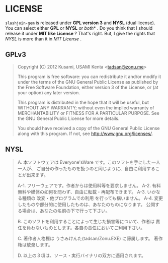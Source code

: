 LICENSE
=======

`slashjoin-gem` is released under **GPL version 3** and **NYSL** (dual license).
You can select either **GPL** or **NYSL** or *both** .
Do you think that I should release it under **MIT like License** ?
That's right. But, I give the rights that *NYSL* is more than it in *MIT License* .

GPLv3
-----

> Copyright (C) 2012 Kusami, USAMI Kenta <<tadsan@zonu.me>>
> 
> This program is free software: you can redistribute it and/or modify
> it under the terms of the GNU General Public License as published by
> the Free Software Foundation, either version 3 of the License, or
> (at your option) any later version.
> 
> This program is distributed in the hope that it will be useful,
> but WITHOUT ANY WARRANTY; without even the implied warranty of
> MERCHANTABILITY or FITNESS FOR A PARTICULAR PURPOSE.  See the
> GNU General Public License for more details.
> 
> You should have received a copy of the GNU General Public License
> along with this program.  If not, see <http://www.gnu.org/licenses/>.

NYSL
----

> A. 本ソフトウェアは Everyone'sWare です。このソフトを手にした一人一人が、
>    ご自分の作ったものを扱うのと同じように、自由に利用することが出来ます。
> 
>   A-1. フリーウェアです。作者からは使用料等を要求しません。
>   A-2. 有料無料や媒体の如何を問わず、自由に転載・再配布できます。
>   A-3. いかなる種類の 改変・他プログラムでの利用 を行っても構いません。
>   A-4. 変更したものや部分的に使用したものは、あなたのものになります。
>        公開する場合は、あなたの名前の下で行って下さい。
> 
> B. このソフトを利用することによって生じた損害等について、作者は
>    責任を負わないものとします。各自の責任においてご利用下さい。
> 
> C. 著作者人格権は うさみけんた(tadsan/Zonu.EXE) に帰属します。
>    著作権は放棄します。
> 
> D. 以上の３項は、ソース・実行バイナリの双方に適用されます。




